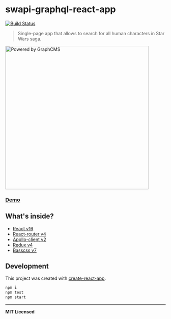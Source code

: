 # swapi-graphql-react-app

[![Build Status](https://travis-ci.org/voronianski/swapi-graphql-react-app.svg?branch=master)](https://travis-ci.org/voronianski/swapi-graphql-react-app)

> Single-page app that allows to search for all human characters in Star Wars saga.

[<img src="https://graphcms.com/assets/cms/OG_Twitter-Blog-Swapi.png" alt="Powered by GraphCMS" width="450" />](https://graphiql.graphcms.com/simple/v1/swapi)

### [Demo](https://swapi-graphql-react-app.surge.sh)

## What's inside?

- [React v16](https://reactjs.org/)
- [React-router v4](https://reacttraining.com/react-router/)
- [Apollo-client v2](https://www.apollographql.com/docs/react/)
- [Redux v4](https://redux.js.org/)
- [Basscss v7](http://basscss.com/v7/)

## Development

This project was created with [create-react-app](https://facebook.github.io/create-react-app/docs/getting-started).

```bash
npm i
npm test
npm start
```

---

**MIT Licensed**
